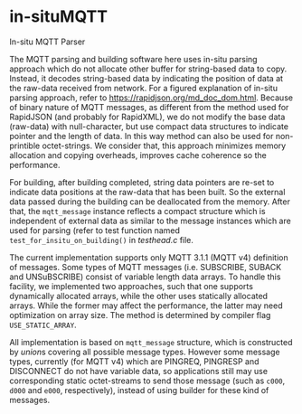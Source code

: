 # in-situMQTT
In-situ MQTT Parser

The MQTT parsing and building software here uses in-situ parsing approach which do not allocate other buffer for string-based data to copy. Instead, it decodes string-based data by indicating the position of data at the raw-data received from network. For a figured explanation of in-situ parsing approach, refer to https://rapidjson.org/md_doc_dom.html. Because of binary nature of MQTT messages, as different from the method used for RapidJSON (and probably for RapidXML), we do not modify the base data (raw-data) with null-character, but use compact data structures to indicate pointer and the length of data. In this way method can also be used for non-printible octet-strings. We consider that, this approach minimizes memory allocation and copying overheads, improves cache coherence so the performance. 

For building, after building completed, string data pointers are re-set to indicate data positions at the raw-data that has been built. So the external data passed during the building can be deallocated from the memory. After that, the `mqtt_message` instance reflects a compact structure which is independent of external data as similar to the message instances which are used for parsing (refer to test function named `test_for_insitu_on_building()` in *testhead.c* file.

The current implementation supports only MQTT 3.1.1 (MQTT v4) definition of messages. Some types of MQTT messages (i.e. SUBSCRIBE, SUBACK and UNSuBSCRIBE) consist of variable length data arrays. To handle this facility, we implemented two approaches, such that one supports dynamically allocated arrays, while the other uses statically allocated arrays. While the former may affect the performance, the latter may need optimization on array size. The method is determined by compiler flag `USE_STATIC_ARRAY`. 

All implementation is based on `mqtt_message` structure, which is constructed by *union*s covering all possible message types. However some message types, currently (for MQTT v4) which are PINGREQ, PINGRESP and DISCONNECT do not have variable data, so applications still may use corresponding static octet-streams to send those message (such as `c000`, `d000` and `e000`, respectively), instead of using builder for these kind of messages. 

